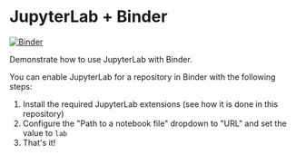# JupyterLab + Binder

[![Binder](http://mybinder.org/badge.svg)](https://mybinder.org/v2/gh/binder-examples/jupyterlab/master?urlpath=lab)

Demonstrate how to use JupyterLab with Binder.

You can enable JupyterLab for a repository in Binder with the following steps:

1. Install the required JupyterLab extensions (see how it is done in this repository)
2. Configure the "Path to a notebook file" dropdown to "URL" and set the value to `lab`
3. That's it!  
